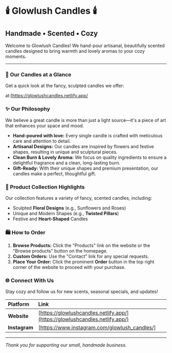 # 🕯️ Glowlush Candles 🕯️

## Handmade • Scented • Cozy

Welcome to Glowlush Candles! We hand-pour artisanal, beautifully scented candles designed to bring warmth and lovely aromas to your cozy moments.

---

### 📸 Our Candles at a Glance

Get a quick look at the fancy, sculpted candles we offer:

at:[https://glowlushcandles.netlify.app/

### ✨ Our Philosophy

We believe a great candle is more than just a light source—it's a piece of art that enhances your space and mood.

* **Hand-poured with love:** Every single candle is crafted with meticulous care and attention to detail.
* **Artisanal Designs:** Our candles are inspired by flowers and festive shapes, resulting in unique and sculptural pieces.
* **Clean Burn & Lovely Aroma:** We focus on quality ingredients to ensure a delightful fragrance and a clean, long-lasting burn.
* **Gift-Ready:** With their unique shapes and premium presentation, our candles make a perfect, thoughtful gift.

### 🌸 Product Collection Highlights

Our collection features a variety of fancy, scented candles, including:

* Sculpted **Floral Designs** (e.g., Sunflowers and Roses)
* Unique and Modern Shapes (e.g., **Twisted Pillars**)
* Festive and **Heart-Shaped** Candles

### 🛍️ How to Order

1.  **Browse Products:** Click the "Products" link on the website or the "Browse products" button on the homepage.
2.  **Custom Orders:** Use the "Contact" link for any special requests.
3.  **Place Your Order:** Click the prominent **Order** button in the top right corner of the website to proceed with your purchase.

### 🌐 Connect With Us

Stay cozy and follow us for new scents, seasonal specials, and updates!

| Platform | Link |
| :--- | :--- |
| **Website** | [https://glowlushcandles.netlify.app/](https://glowlushcandles.netlify.app/) |
| **Instagram** | [https://www.instagram.com/glowlush_candles/]

---
*Thank you for supporting our small, handmade business.*
